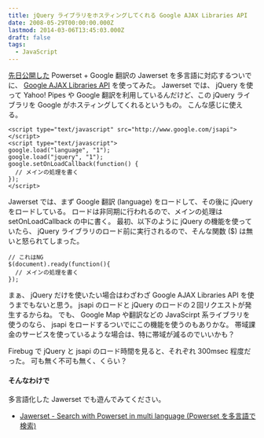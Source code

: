 ```yaml
---
title: jQuery ライブラリをホスティングしてくれる Google AJAX Libraries API
date: 2008-05-29T00:00:00.000Z
lastmod: 2014-03-06T13:45:03.000Z
draft: false
tags:
  - JavaScript
---
```


[先日公開した](/posts/20080517/p01) Powerset + Google 翻訳の Jawerset を多言語に対応するついでに、 [Google AJAX Libraries API](http://code.google.com/intl/ja/apis/ajaxlibs/) を使ってみた。 Jawerset では、 jQuery を使って Yahoo! Pipes や Google 翻訳を利用しているんだけど、この jQuery ライブラリを Google がホスティングしてくれるというもの。 こんな感じに使える。

```
<script type="text/javascript" src="http://www.google.com/jsapi"></script>
<script type="text/javascript">
google.load("language", "1");
google.load("jquery", "1");
google.setOnLoadCallback(function() {
  // メインの処理を書く
});
</script>
```

Jawerset では、まず Google 翻訳 (language) をロードして、その後に jQuery をロードしている。 ロードは非同期に行われるので、メインの処理は setOnLoadCallback の中に書く。 最初、以下のように jQuery の機能を使っていたら、 jQuery ライブラリのロード前に実行されるので、そんな関数 ($) は無いと怒られてしまった。

```
// これはNG
$(document).ready(function(){
  // メインの処理を書く
});
```

まぁ、 jQuery だけを使いたい場合はわざわざ Google AJAX Libraries API を使うまでもないと思う。 jsapi のロードと jQuery のロードの２回リクエストが発生するからね。 でも、 Google Map や翻訳などの JavaScirpt 系ライブラリを使うのなら、 jsapi をロードするついでにこの機能を使うのもありかな。 帯域課金のサービスを使っているような場合は、特に帯域が減るのでいいかも？

Firebug で jQuery と jsapi のロード時間を見ると、それぞれ 300msec 程度だった。 可も無く不可も無く、くらい？

#### そんなわけで

多言語化した Jawerset でも遊んでみてください。

- [Jawerset - Search with Powerset in multi language (Powerset を多言語で検索)](http://www.machu.jp/jawerset/)
